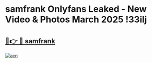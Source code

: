 # samfrank Onlyfans Leaked - New Video & Photos March 2025 !33ilj

# <h2><a href="https://1y2m4h.iuczelnia.edu.pl?title=samfrank&ref=33ilj">🔗👉 🔴 samfrank</a></h2>

[![acn](https://github.com/user-attachments/assets/0f9c940e-d8b0-45ae-aac7-cd30a18b3e1c)](https://1y2m4h.iuczelnia.edu.pl?title=samfrank&ref=33ilj)

